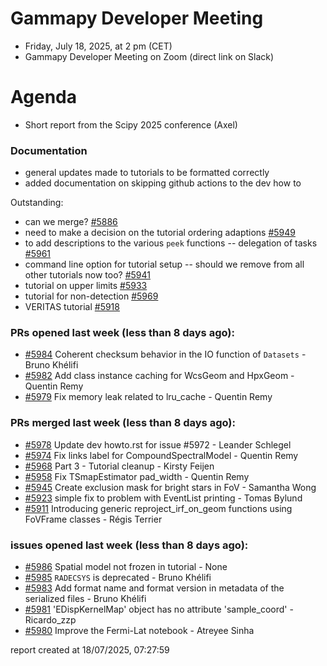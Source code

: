 # Gammapy Developer Meeting 
 * Friday, July 18, 2025, at 2 pm (CET) 
 * Gammapy Developer Meeting on Zoom (direct link on Slack) 
# Agenda

- Short report from the Scipy 2025 conference (Axel)
  
### Documentation
- general updates made to tutorials to be formatted correctly
- added documentation on skipping github actions to the dev how to

Outstanding:
- can we merge? [#5886](https://github.com/gammapy/gammapy/pull/5886/)
- need to make a decision on the tutorial ordering adaptions [#5949](https://github.com/gammapy/gammapy/pull/5949)
- to add descriptions to the various `peek` functions -- delegation of tasks [#5961](https://github.com/gammapy/gammapy/pull/5961)
- command line option for tutorial setup -- should we remove from all other tutorials now too? [#5941](https://github.com/gammapy/gammapy/pull/5941/)
- tutorial on upper limits [#5933](https://github.com/gammapy/gammapy/pull/5933)
- tutorial for non-detection [#5969](https://github.com/gammapy/gammapy/pull/5969)
- VERITAS tutorial [#5918](https://github.com/gammapy/gammapy/pull/5918)


### PRs opened last week (less than 8 days ago): 
* [#5984](https://github.com/gammapy/gammapy/pull/5984) Coherent checksum behavior in the IO function of `Datasets` - Bruno Khélifi
* [#5982](https://github.com/gammapy/gammapy/pull/5982) Add class instance caching for WcsGeom and HpxGeom - Quentin Remy
* [#5979](https://github.com/gammapy/gammapy/pull/5979) Fix memory leak related to lru_cache - Quentin Remy

### PRs merged last week (less than 8 days ago): 
* [#5978](https://github.com/gammapy/gammapy/pull/5978) Update dev howto.rst for issue #5972 - Leander Schlegel
* [#5974](https://github.com/gammapy/gammapy/pull/5974) Fix links label for CompoundSpectralModel - Quentin Remy
* [#5968](https://github.com/gammapy/gammapy/pull/5968) Part 3 - Tutorial cleanup - Kirsty Feijen
* [#5958](https://github.com/gammapy/gammapy/pull/5958) Fix TSmapEstimator pad_width - Quentin Remy
* [#5945](https://github.com/gammapy/gammapy/pull/5945) Create exclusion mask for bright stars in FoV - Samantha Wong
* [#5923](https://github.com/gammapy/gammapy/pull/5923) simple fix to problem with EventList printing - Tomas Bylund
* [#5911](https://github.com/gammapy/gammapy/pull/5911) Introducing generic reproject_irf_on_geom functions using FoVFrame classes - Régis Terrier

### issues opened last week (less than 8 days ago): 
* [#5986](https://github.com/gammapy/gammapy/issues/5986) Spatial model not frozen in tutorial - None
* [#5985](https://github.com/gammapy/gammapy/issues/5985) `RADECSYS` is deprecated - Bruno Khélifi
* [#5983](https://github.com/gammapy/gammapy/issues/5983) Add format name and format version in  metadata of the serialized files - Bruno Khélifi
* [#5981](https://github.com/gammapy/gammapy/issues/5981) 'EDispKernelMap' object has no attribute 'sample_coord' - Ricardo_zzp
* [#5980](https://github.com/gammapy/gammapy/issues/5980) Improve the Fermi-Lat notebook - Atreyee Sinha

 report created at 18/07/2025, 07:27:59
